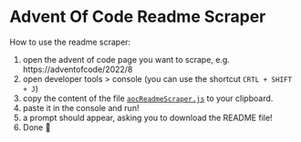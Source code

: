 # Advent Of Code Readme Scraper

How to use the readme scraper:

1. open the advent of code page you want to scrape, e.g. https://adventofcode/2022/8
2. open developer tools > console (you can use the shortcut `CRTL + SHIFT + J`)
3. copy the content of the file [`aocReadmeScraper.js`](aocReadmeScraper.js) to your clipboard.
4. paste it in the console and run!
5. a prompt should appear, asking you to download the README file! 
6. Done 🎉 
